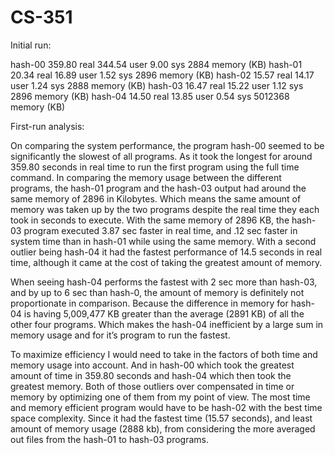 # CS-351

Initial run:

hash-00         359.80 real	   344.54 user	9.00 sys	2884 memory (KB)
hash-01         20.34 real	   16.89 user	1.52 sys	2896 memory (KB)
hash-02         15.57 real	   14.17 user	1.24 sys	2888 memory (KB)
hash-03         16.47 real	   15.22 user	1.12 sys	2896 memory (KB)
hash-04         14.50 real	   13.85 user	0.54 sys	5012368 memory (KB)

First-run analysis:

On comparing the system performance, the program hash-00 seemed to be significantly the slowest of all programs. As it took the longest for around 359.80 seconds in real time to run the first program using the full time command. In comparing the memory usage between the different programs, the hash-01 program and the hash-03 output had around the same memory of 2896 in Kilobytes. Which means the same amount of memory was taken up by the two programs despite the real time they each took in seconds to execute. With the same memory of 2896 KB, the hash-03 program executed 3.87 sec faster in real time, and .12 sec faster in system time than in hash-01 while using the same memory. With a second outlier being hash-04 it had the fastest performance of 14.5 seconds in real time, although it came at the cost of taking the greatest amount of memory. 

When seeing hash-04 performs the fastest with 2 sec more than hash-03, and by up to 6 sec than hash-0, the amount of memory is definitely not proportionate in comparison. Because the difference in memory for hash-04 is having 5,009,477 KB greater than the average (2891 KB) of all the other four programs. Which makes the hash-04 inefficient by a large sum in memory usage and for it’s program to run the fastest. 

To maximize efficiency I would need to take in the factors of both time and memory usage into account. And in hash-00 which took the greatest amount of time in 359.80 seconds and hash-04 which then took the greatest memory. Both of those outliers over compensated in time or memory by optimizing one of them from my point of view. The most time and memory efficient program would have to be hash-02 with the best time space complexity. Since it had the fastest time (15.57 seconds), and least amount of memory usage (2888 kb), from considering the more averaged out files from the hash-01 to hash-03 programs. 

